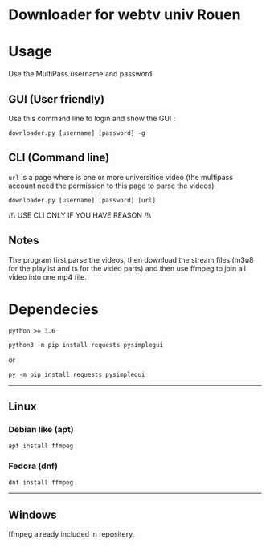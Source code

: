 # Downloader for webtv univ Rouen

# Usage

Use the MultiPass username and password.

## GUI (User friendly)

Use this command line to login and show the GUI :

`downloader.py [username] [password] -g`

## CLI (Command line)

`url` is a page where is one or more universitice video (the multipass account need the permission to this page to parse the videos)

`downloader.py [username] [password] [url]`

/!\ USE CLI ONLY IF YOU HAVE REASON /!\

## Notes

The program first parse the videos, then download the stream files (m3u8 for the playlist and ts for the video parts) and then use ffmpeg to join all video into one mp4 file.


# Dependecies


`python >= 3.6`

`python3 -m pip install requests pysimplegui`

or

`py -m pip install requests pysimplegui`

---

## Linux

### Debian like (apt)

`apt install ffmpeg`

### Fedora (dnf)

`dnf install ffmpeg`

---

## Windows

ffmpeg already included in repositery.
